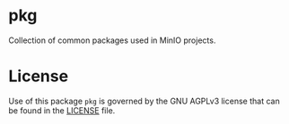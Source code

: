 # pkg
Collection of common packages used in MinIO projects.

# License
Use of this package `pkg` is governed by the GNU AGPLv3 license that can be found in the [LICENSE](https://github.com/minio/pkg/blob/master/LICENSE) file.
